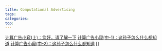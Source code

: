 ```yaml
---
title: Computational Advertising
tags:
categories:
top:
---
```

[计算广告小窥(上)：您好，请了解一下](http://www.dataguru.cn/article-9179-1.html)
[计算广告小窥(中-1)：这孙子怎么什么都知道](http://www.dataguru.cn/article-9180-1.html)
[计算广告小窥(中-2)：这孙子怎么什么都知道](http://www.dataguru.cn/article-9181-1.html)
[]
